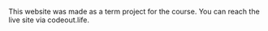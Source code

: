 This website was made as a term project for the course. You can reach the live site via codeout.life.